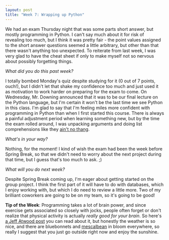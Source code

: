 ```yaml
---
layout: post
title: "Week 7: Wrapping up Python"
---
```


We had an exam Thursday night that was some parts short answer, but mostly programming in Python. I can't say much about it for risk of revealing too much, but I think it was pretty fair - the point values assigned to the short answer questions seemed a little arbitrary, but other than that there wasn't anything too unexpected. To reiterate from last week, I was very glad to have the cheat sheet if only to make myself not so nervous about possibly forgetting things.

*What did you do this past week?*

I totally bombed Monday's quiz despite studying for it (0 out of 7 points, ouch!), but I didn't let that shake my confidence too much and just used it as motivation to work harder on preparing for the exam to come. On Wednesday, Mr. Downing announced that it was to be our final lecture on the Python language, but I'm certain it won't be the last time we see Python in this class. I'm glad to say that I'm feeling miles more confident with programming in Python than when I first started this course. There is always a painful adjustment period when learning something new, but by the time the exam rolled around, I was unpacking arguments and doing list comprehensions like they [ain't no thang](http://www.urbandictionary.com/define.php?term=ain%27t+no+thang).

*What's in your way?*

Nothing, for the moment! I kind of wish the exam had been the week before Spring Break, so that we didn't need to worry about the next project during that time, but I guess that's too much to ask. ;) 

*What will you do next week?*

Despite Spring Break coming up, I'm eager about getting started on the group project. I think the first part of it will have to do with databases, which I enjoy working with, but which I do need to review a little more. Two of my brilliant coworkers are going to be on my team, so it's going to be good!

**Tip of the Week**: Programming takes a lot of brain power, and since exercise gets associated so closely with jocks, people often forget or don't realize that physical activity is actually *really good for your brain*. So here's [a Jeff Atwood post](http://blog.codinghorror.com/programming-your-hands/) you can read about it, but honestly the weather is so nice, and there are bluebonnets and [mescalbean](https://en.wikipedia.org/wiki/Mescalbean) in bloom everywhere, so really I suggest that you just go outside right now and enjoy the sunshine.